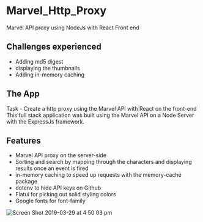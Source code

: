 # Marvel_Http_Proxy
Marvel API proxy using NodeJs with React Front end 

## Challenges experienced 
- Adding md5 digest 
- displaying the thumbnails 
- Adding in-memory caching 

## The App 
Task - Create a http proxy using the Marvel API with React on the front-end 
This full stack application was built using the Marvel API on a Node Server with the ExpressJs framework. 

## Features 

- Marvel API proxy on the server-side
- Sorting and search by mapping through the characters and displaying results once an event is fired
- in-memory caching to speed up requests with the memory-cache package
- dotenv to hide API keys on Github 
- Flatui for picking out solid styling colors 
- Google fonts for font-family 

![Screen Shot 2019-03-29 at 4 50 03 pm](https://user-images.githubusercontent.com/37126943/55133950-9f7c4d80-50e4-11e9-881f-d1eb0ed162c6.png)
